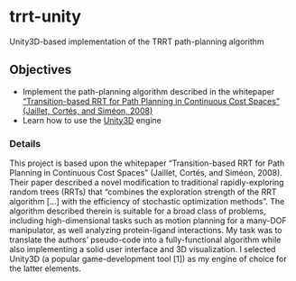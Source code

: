 # trrt-unity
Unity3D-based implementation of the TRRT path-planning algorithm

## Objectives
- Implement the path-planning algorithm described in the whitepaper [“Transition-based RRT for Path Planning in Continuous Cost Spaces” (Jaillet, Cortés, and Siméon, 2008)](http://www.leonardjaillet.com/Publications_files/Iros08_Jaillet_TransitRRT.pdf)
- Learn how to use the [Unity3D](https://unity3d.com/) engine

### Details
This project is based upon the whitepaper “Transition-based RRT for Path Planning in Continuous Cost Spaces” (Jaillet, Cortés, and Siméon, 2008). Their paper described a novel modification to traditional rapidly-exploring random trees (RRTs) that “combines the exploration strength of the RRT algorithm [...] with the efficiency of stochastic optimization methods”. The algorithm described therein is suitable for a broad class of problems, including high-dimensional tasks such as motion planning for a many-DOF manipulator, as well analyzing protein-ligand interactions. My task was to translate the authors’ pseudo-code into a fully-functional algorithm while also implementing a solid user interface and 3D visualization. I selected Unity3D (a popular game-development tool [1]) as my engine of choice for the latter elements.

